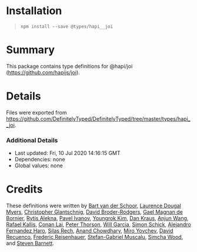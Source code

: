 # Installation
> `npm install --save @types/hapi__joi`

# Summary
This package contains type definitions for @hapi/joi (https://github.com/hapijs/joi).

# Details
Files were exported from https://github.com/DefinitelyTyped/DefinitelyTyped/tree/master/types/hapi__joi.

### Additional Details
 * Last updated: Fri, 10 Jul 2020 14:16:15 GMT
 * Dependencies: none
 * Global values: none

# Credits
These definitions were written by [Bart van der Schoor](https://github.com/Bartvds), [Laurence Dougal Myers](https://github.com/laurence-myers), [Christopher Glantschnig](https://github.com/cglantschnig), [David Broder-Rodgers](https://github.com/DavidBR-SW), [Gael Magnan de Bornier](https://github.com/GaelMagnan), [Rytis Alekna](https://github.com/ralekna), [Pavel Ivanov](https://github.com/schfkt), [Youngrok Kim](https://github.com/rokoroku), [Dan Kraus](https://github.com/dankraus), [Anjun Wang](https://github.com/wanganjun), [Rafael Kallis](https://github.com/rafaelkallis), [Conan Lai](https://github.com/aconanlai), [Peter Thorson](https://github.com/zaphoyd), [Will Garcia](https://github.com/thewillg), [Simon Schick](https://github.com/SimonSchick), [Alejandro Fernandez Haro](https://github.com/afharo), [Silas Rech](https://github.com/lenovouser), [Anand Chowdhary](https://github.com/AnandChowdhary), [Miro Yovchev](https://github.com/myovchev), [David Recuenco](https://github.com/RecuencoJones), [Frederic Reisenhauer](https://github.com/freisenhauer), [Stefan-Gabriel Muscalu](https://github.com/legraphista), [Simcha Wood](https://github.com/SimchaWood), and [Steven Barnett](https://github.com/stevendesu).
